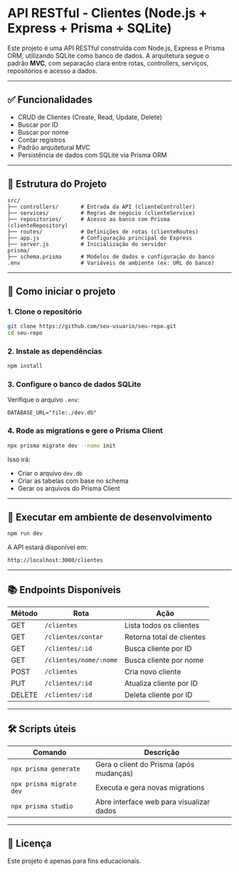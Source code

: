 # API RESTful - Clientes (Node.js + Express + Prisma + SQLite)

Este projeto é uma API RESTful construída com Node.js, Express e Prisma ORM, utilizando SQLite como banco de dados. A arquitetura segue o padrão **MVC**, com separação clara entre rotas, controllers, serviços, repositórios e acesso a dados.

---

## ✅ Funcionalidades

- CRUD de Clientes (Create, Read, Update, Delete)
- Buscar por ID
- Buscar por nome
- Contar registros
- Padrão arquitetural MVC
- Persistência de dados com SQLite via Prisma ORM

---

## 📁 Estrutura do Projeto

```
src/
├── controllers/       # Entrada da API (clienteController)
├── services/          # Regras de negócio (clienteService)
├── repositories/      # Acesso ao banco com Prisma (clienteRepository)
├── routes/            # Definições de rotas (clienteRoutes)
├── app.js             # Configuração principal do Express
├── server.js          # Inicialização do servidor
prisma/
├── schema.prisma      # Modelos de dados e configuração do banco
.env                   # Variáveis de ambiente (ex: URL do banco)
```

---

## 🚀 Como iniciar o projeto

### 1. Clone o repositório

```bash
git clone https://github.com/seu-usuario/seu-repo.git
cd seu-repo
```

### 2. Instale as dependências

```bash
npm install
```

### 3. Configure o banco de dados SQLite

Verifique o arquivo `.env`:

```env
DATABASE_URL="file:./dev.db"
```

### 4. Rode as migrations e gere o Prisma Client

```bash
npx prisma migrate dev --name init
```

Isso irá:
- Criar o arquivo `dev.db`
- Criar as tabelas com base no schema
- Gerar os arquivos do Prisma Client

---

## 🧪 Executar em ambiente de desenvolvimento

```bash
npm run dev
```

A API estará disponível em:

```
http://localhost:3000/clientes
```

---

## 📚 Endpoints Disponíveis

| Método | Rota                        | Ação                      |
|--------|-----------------------------|---------------------------|
| GET    | `/clientes`                 | Lista todos os clientes   |
| GET    | `/clientes/contar`          | Retorna total de clientes|
| GET    | `/clientes/:id`             | Busca cliente por ID      |
| GET    | `/clientes/nome/:nome`      | Busca cliente por nome    |
| POST   | `/clientes`                 | Cria novo cliente         |
| PUT    | `/clientes/:id`             | Atualiza cliente por ID   |
| DELETE | `/clientes/:id`             | Deleta cliente por ID     |

---

## 🛠 Scripts úteis

| Comando                         | Descrição                            |
|--------------------------------|----------------------------------------|
| `npx prisma generate`          | Gera o client do Prisma (após mudanças) |
| `npx prisma migrate dev`       | Executa e gera novas migrations        |
| `npx prisma studio`            | Abre interface web para visualizar dados |

---

## 🧾 Licença

Este projeto é apenas para fins educacionais.
